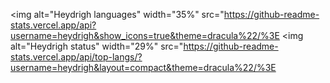 <img alt="Heydrigh languages" width="35%" src="https://github-readme-stats.vercel.app/api?username=heydrigh&show_icons=true&theme=dracula%22/%3E
<img alt="Heydrigh status" width="29%" src="https://github-readme-stats.vercel.app/api/top-langs/?username=heydrigh&layout=compact&theme=dracula%22/%3E
